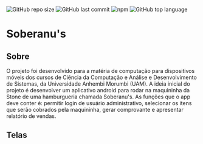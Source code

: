 ![GitHub repo size](https://img.shields.io/github/repo-size/thmsaguiar/soberanus)
![GitHub last commit](https://img.shields.io/github/last-commit/thmsaguiar/soberanus)
![npm](https://img.shields.io/npm/v/npm)
![GitHub top language](https://img.shields.io/github/languages/top/thmsaguiar/soberanus)
# Soberanu's
## Sobre
O projeto foi desenvolvido para a matéria de computação para dispositivos móveis dos cursos de Ciência da Computação e Análise e Desenvolvimento de Sistemas, da Universidade Anhembi Morumbi (UAM). A ideia inicial do projeto é desenvolver um aplicativo android para rodar na maquininha da Stone de uma hamburgueria chamada Soberanu's. As funções que o app deve conter é: permitir login de usuário administrativo, selecionar os itens que serão cobrados pela maquininha, gerar comprovante e apresentar relatório de vendas.
## Telas
